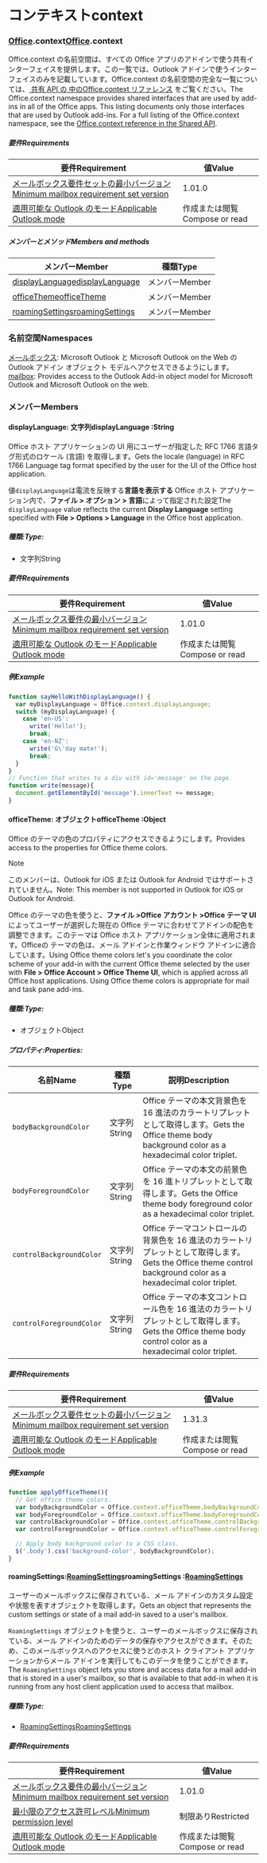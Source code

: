 
# <a name="context"></a><span data-ttu-id="96829-101">コンテキスト</span><span class="sxs-lookup"><span data-stu-id="96829-101">context</span></span>

### <a name="officeofficemdcontext"></a><span data-ttu-id="96829-102">[Office](Office.md).context</span><span class="sxs-lookup"><span data-stu-id="96829-102">[Office](Office.md).context</span></span>

<span data-ttu-id="96829-p101">Office.context の名前空間は、すべての Office アプリのアドインで使う共有インターフェイスを提供します。この一覧では、Outlook アドインで使うインターフェイスのみを記載しています。Office.context の名前空間の完全な一覧については、[ 共有 API の 中のOffice.context リファレンス](/javascript/api/office/office.context) をご覧ください。</span><span class="sxs-lookup"><span data-stu-id="96829-p101">The Office.context namespace provides shared interfaces that are used by add-ins in all of the Office apps. This listing documents only those interfaces that are used by Outlook add-ins. For a full listing of the Office.context namespace, see the [Office.context reference in the Shared API](/javascript/api/office/office.context).</span></span>

##### <a name="requirements"></a><span data-ttu-id="96829-105">要件</span><span class="sxs-lookup"><span data-stu-id="96829-105">Requirements</span></span>

|<span data-ttu-id="96829-106">要件</span><span class="sxs-lookup"><span data-stu-id="96829-106">Requirement</span></span>| <span data-ttu-id="96829-107">値</span><span class="sxs-lookup"><span data-stu-id="96829-107">Value</span></span>|
|---|---|
|[<span data-ttu-id="96829-108">メールボックス要件セットの最小バージョン</span><span class="sxs-lookup"><span data-stu-id="96829-108">Minimum mailbox requirement set version</span></span>](/office/dev/add-ins/reference/requirement-sets/outlook-api-requirement-sets)| <span data-ttu-id="96829-109">1.0</span><span class="sxs-lookup"><span data-stu-id="96829-109">1.0</span></span>|
|[<span data-ttu-id="96829-110">適用可能な Outlook のモード</span><span class="sxs-lookup"><span data-stu-id="96829-110">Applicable Outlook mode</span></span>](https://docs.microsoft.com/outlook/add-ins/#extension-points)| <span data-ttu-id="96829-111">作成または閲覧</span><span class="sxs-lookup"><span data-stu-id="96829-111">Compose or read</span></span>|

##### <a name="members-and-methods"></a><span data-ttu-id="96829-112">メンバーとメソッド</span><span class="sxs-lookup"><span data-stu-id="96829-112">Members and methods</span></span>

| <span data-ttu-id="96829-113">メンバー</span><span class="sxs-lookup"><span data-stu-id="96829-113">Member</span></span> | <span data-ttu-id="96829-114">種類</span><span class="sxs-lookup"><span data-stu-id="96829-114">Type</span></span> |
|--------|------|
| [<span data-ttu-id="96829-115">displayLanguage</span><span class="sxs-lookup"><span data-stu-id="96829-115">displayLanguage</span></span>](#displaylanguage-string) | <span data-ttu-id="96829-116">メンバー</span><span class="sxs-lookup"><span data-stu-id="96829-116">Member</span></span> |
| [<span data-ttu-id="96829-117">officeTheme</span><span class="sxs-lookup"><span data-stu-id="96829-117">officeTheme</span></span>](#officetheme-object) | <span data-ttu-id="96829-118">メンバー</span><span class="sxs-lookup"><span data-stu-id="96829-118">Member</span></span> |
| [<span data-ttu-id="96829-119">roamingSettings</span><span class="sxs-lookup"><span data-stu-id="96829-119">roamingSettings</span></span>](#roamingsettings-roamingsettingsjavascriptapioutlookofficeroamingsettings) | <span data-ttu-id="96829-120">メンバー</span><span class="sxs-lookup"><span data-stu-id="96829-120">Member</span></span> |

### <a name="namespaces"></a><span data-ttu-id="96829-121">名前空間</span><span class="sxs-lookup"><span data-stu-id="96829-121">Namespaces</span></span>

<span data-ttu-id="96829-122">[メ―ルボックス](office.context.mailbox.md): Microsoft Outlook と Microsoft Outlook on the Web の Outlook アドイン オブジェクト モデルへアクセスできるようにします。</span><span class="sxs-lookup"><span data-stu-id="96829-122">[mailbox](office.context.mailbox.md): Provides access to the Outlook Add-in object model for Microsoft Outlook and Microsoft Outlook on the web.</span></span>

### <a name="members"></a><span data-ttu-id="96829-123">メンバー</span><span class="sxs-lookup"><span data-stu-id="96829-123">Members</span></span>

####  <a name="displaylanguage-string"></a><span data-ttu-id="96829-124">displayLanguage: 文字列</span><span class="sxs-lookup"><span data-stu-id="96829-124">displayLanguage :String</span></span>

<span data-ttu-id="96829-125">Office ホスト アプリケーションの UI 用にユーザーが指定した RFC 1766 言語タグ形式のロケール (言語) を取得します。</span><span class="sxs-lookup"><span data-stu-id="96829-125">Gets the locale (language) in RFC 1766 Language tag format specified by the user for the UI of the Office host application.</span></span>

<span data-ttu-id="96829-126">値`displayLanguage`は電流を反映する**言語を表示する** Office ホスト アプリケーション内で、**ファイル > オプション > 言語**によって指定された設定</span><span class="sxs-lookup"><span data-stu-id="96829-126">The `displayLanguage` value reflects the current **Display Language** setting specified with **File > Options > Language** in the Office host application.</span></span>

##### <a name="type"></a><span data-ttu-id="96829-127">種類:</span><span class="sxs-lookup"><span data-stu-id="96829-127">Type:</span></span>

*   <span data-ttu-id="96829-128">文字列</span><span class="sxs-lookup"><span data-stu-id="96829-128">String</span></span>

##### <a name="requirements"></a><span data-ttu-id="96829-129">要件</span><span class="sxs-lookup"><span data-stu-id="96829-129">Requirements</span></span>

|<span data-ttu-id="96829-130">要件</span><span class="sxs-lookup"><span data-stu-id="96829-130">Requirement</span></span>| <span data-ttu-id="96829-131">値</span><span class="sxs-lookup"><span data-stu-id="96829-131">Value</span></span>|
|---|---|
|[<span data-ttu-id="96829-132">メールボックス要件の最小バージョン</span><span class="sxs-lookup"><span data-stu-id="96829-132">Minimum mailbox requirement set version</span></span>](/office/dev/add-ins/reference/requirement-sets/outlook-api-requirement-sets)| <span data-ttu-id="96829-133">1.0</span><span class="sxs-lookup"><span data-stu-id="96829-133">1.0</span></span>|
|[<span data-ttu-id="96829-134">適用可能な Outlook のモード</span><span class="sxs-lookup"><span data-stu-id="96829-134">Applicable Outlook mode</span></span>](https://docs.microsoft.com/outlook/add-ins/#extension-points)| <span data-ttu-id="96829-135">作成または閲覧</span><span class="sxs-lookup"><span data-stu-id="96829-135">Compose or read</span></span>|

##### <a name="example"></a><span data-ttu-id="96829-136">例</span><span class="sxs-lookup"><span data-stu-id="96829-136">Example</span></span>

```js
function sayHelloWithDisplayLanguage() {
  var myDisplayLanguage = Office.context.displayLanguage;
  switch (myDisplayLanguage) {
    case 'en-US':
      write('Hello!');
      break;
    case 'en-NZ':
      write('G\'day mate!');
      break;
  }
}
// Function that writes to a div with id='message' on the page.
function write(message){
  document.getElementById('message').innerText += message;
}
```

####  <a name="officetheme-object"></a><span data-ttu-id="96829-137">officeTheme: オブジェクト</span><span class="sxs-lookup"><span data-stu-id="96829-137">officeTheme :Object</span></span>

<span data-ttu-id="96829-138">Office のテーマの色のプロパティにアクセスできるようにします。</span><span class="sxs-lookup"><span data-stu-id="96829-138">Provides access to the properties for Office theme colors.</span></span>

> [!NOTE]
> <span data-ttu-id="96829-139">このメンバーは、Outlook for iOS または Outlook for Android ではサポートされていません。</span><span class="sxs-lookup"><span data-stu-id="96829-139">Note: This member is not supported in Outlook for iOS or Outlook for Android.</span></span>

<span data-ttu-id="96829-p102">Office のテーマの色を使うと、**ファイル >Office アカウント >Office テーマ UI**によってユーザーが選択した現在の Office テーマに合わせてアドインの配色を調整できます。このテーマは Office ホスト アプリケーション全体に適用されます。Officeの テーマの色は、メール アドインと作業ウィンドウ アドインに適合しています。</span><span class="sxs-lookup"><span data-stu-id="96829-p102">Using Office theme colors let's you coordinate the color scheme of your add-in with the current Office theme selected by the user with **File > Office Account > Office Theme UI**, which is applied across all Office host applications. Using Office theme colors is appropriate for mail and task pane add-ins.</span></span>

##### <a name="type"></a><span data-ttu-id="96829-142">種類:</span><span class="sxs-lookup"><span data-stu-id="96829-142">Type:</span></span>

*   <span data-ttu-id="96829-143">オブジェクト</span><span class="sxs-lookup"><span data-stu-id="96829-143">Object</span></span>

##### <a name="properties"></a><span data-ttu-id="96829-144">プロパティ:</span><span class="sxs-lookup"><span data-stu-id="96829-144">Properties:</span></span>

|<span data-ttu-id="96829-145">名前</span><span class="sxs-lookup"><span data-stu-id="96829-145">Name</span></span>| <span data-ttu-id="96829-146">種類</span><span class="sxs-lookup"><span data-stu-id="96829-146">Type</span></span>| <span data-ttu-id="96829-147">説明</span><span class="sxs-lookup"><span data-stu-id="96829-147">Description</span></span>|
|---|---|---|
|`bodyBackgroundColor`| <span data-ttu-id="96829-148">文字列</span><span class="sxs-lookup"><span data-stu-id="96829-148">String</span></span>|<span data-ttu-id="96829-149">Office テーマの本文背景色を 16 進法のカラートリプレットとして取得します。</span><span class="sxs-lookup"><span data-stu-id="96829-149">Gets the Office theme body background color as a hexadecimal color triplet.</span></span>|
|`bodyForegroundColor`| <span data-ttu-id="96829-150">文字列</span><span class="sxs-lookup"><span data-stu-id="96829-150">String</span></span>|<span data-ttu-id="96829-151">Office テーマの本文の前景色を 16 進トリプレットとして取得します。</span><span class="sxs-lookup"><span data-stu-id="96829-151">Gets the Office theme body foreground color as a hexadecimal color triplet.</span></span>|
|`controlBackgroundColor`| <span data-ttu-id="96829-152">文字列</span><span class="sxs-lookup"><span data-stu-id="96829-152">String</span></span>|<span data-ttu-id="96829-153">Office テーマコントロールの背景色を 16 進法のカラートリプレットとして取得します。</span><span class="sxs-lookup"><span data-stu-id="96829-153">Gets the Office theme control background color as a hexadecimal color triplet.</span></span>|
|`controlForegroundColor`| <span data-ttu-id="96829-154">文字列</span><span class="sxs-lookup"><span data-stu-id="96829-154">String</span></span>|<span data-ttu-id="96829-155">Office テーマの本文コントロール色を 16 進法のカラートリプレットとして取得します。</span><span class="sxs-lookup"><span data-stu-id="96829-155">Gets the Office theme body control color as a hexadecimal color triplet.</span></span>|

##### <a name="requirements"></a><span data-ttu-id="96829-156">要件</span><span class="sxs-lookup"><span data-stu-id="96829-156">Requirements</span></span>

|<span data-ttu-id="96829-157">要件</span><span class="sxs-lookup"><span data-stu-id="96829-157">Requirement</span></span>| <span data-ttu-id="96829-158">値</span><span class="sxs-lookup"><span data-stu-id="96829-158">Value</span></span>|
|---|---|
|[<span data-ttu-id="96829-159">メールボックス要件セットの最小バージョン</span><span class="sxs-lookup"><span data-stu-id="96829-159">Minimum mailbox requirement set version</span></span>](/office/dev/add-ins/reference/requirement-sets/outlook-api-requirement-sets)| <span data-ttu-id="96829-160">1.3</span><span class="sxs-lookup"><span data-stu-id="96829-160">1.3</span></span>|
|[<span data-ttu-id="96829-161">適用可能な Outlook のモード</span><span class="sxs-lookup"><span data-stu-id="96829-161">Applicable Outlook mode</span></span>](https://docs.microsoft.com/outlook/add-ins/#extension-points)| <span data-ttu-id="96829-162">作成または閲覧</span><span class="sxs-lookup"><span data-stu-id="96829-162">Compose or read</span></span>|

##### <a name="example"></a><span data-ttu-id="96829-163">例</span><span class="sxs-lookup"><span data-stu-id="96829-163">Example</span></span>

```js
function applyOfficeTheme(){
  // Get office theme colors.
  var bodyBackgroundColor = Office.context.officeTheme.bodyBackgroundColor;
  var bodyForegroundColor = Office.context.officeTheme.bodyForegroundColor;
  var controlBackgroundColor = Office.context.officeTheme.controlBackgroundColor
  var controlForegroundColor = Office.context.officeTheme.controlForegroundColor;

  // Apply body background color to a CSS class.
  $('.body').css('background-color', bodyBackgroundColor);
}
```

####  <a name="roamingsettings-roamingsettingsjavascriptapioutlookofficeroamingsettings"></a><span data-ttu-id="96829-164">roamingSettings:[RoamingSettings](/javascript/api/outlook/office.RoamingSettings)</span><span class="sxs-lookup"><span data-stu-id="96829-164">roamingSettings :[RoamingSettings](/javascript/api/outlook/office.RoamingSettings)</span></span>

<span data-ttu-id="96829-165">ユーザーのメールボックスに保存されている、メール アドインのカスタム設定や状態を表すオブジェクトを取得します。</span><span class="sxs-lookup"><span data-stu-id="96829-165">Gets an object that represents the custom settings or state of a mail add-in saved to a user's mailbox.</span></span>

<span data-ttu-id="96829-166">`RoamingSettings` オブジェクトを使うと、ユーザーのメールボックスに保存されている、メール アドインのためのデータの保存やアクセスができます。そのため、このメールボックスへのアクセスに使うどのホスト クライアント アプリケーションからメール アドインを実行してもこのデータを使うことができます。</span><span class="sxs-lookup"><span data-stu-id="96829-166">The `RoamingSettings` object lets you store and access data for a mail add-in that is stored in a user's mailbox, so that is available to that add-in when it is running from any host client application used to access that mailbox.</span></span>

##### <a name="type"></a><span data-ttu-id="96829-167">種類:</span><span class="sxs-lookup"><span data-stu-id="96829-167">Type:</span></span>

*   [<span data-ttu-id="96829-168">RoamingSettings</span><span class="sxs-lookup"><span data-stu-id="96829-168">RoamingSettings</span></span>](/javascript/api/outlook/office.RoamingSettings)

##### <a name="requirements"></a><span data-ttu-id="96829-169">要件</span><span class="sxs-lookup"><span data-stu-id="96829-169">Requirements</span></span>

|<span data-ttu-id="96829-170">要件</span><span class="sxs-lookup"><span data-stu-id="96829-170">Requirement</span></span>| <span data-ttu-id="96829-171">値</span><span class="sxs-lookup"><span data-stu-id="96829-171">Value</span></span>|
|---|---|
|[<span data-ttu-id="96829-172">メールボックス要件の最小バージョン</span><span class="sxs-lookup"><span data-stu-id="96829-172">Minimum mailbox requirement set version</span></span>](/office/dev/add-ins/reference/requirement-sets/outlook-api-requirement-sets)| <span data-ttu-id="96829-173">1.0</span><span class="sxs-lookup"><span data-stu-id="96829-173">1.0</span></span>|
|[<span data-ttu-id="96829-174">最小限のアクセス許可レベル</span><span class="sxs-lookup"><span data-stu-id="96829-174">Minimum permission level</span></span>](https://docs.microsoft.com/outlook/add-ins/understanding-outlook-add-in-permissions)| <span data-ttu-id="96829-175">制限あり</span><span class="sxs-lookup"><span data-stu-id="96829-175">Restricted</span></span>|
|[<span data-ttu-id="96829-176">適用可能な Outlook のモード</span><span class="sxs-lookup"><span data-stu-id="96829-176">Applicable Outlook mode</span></span>](https://docs.microsoft.com/outlook/add-ins/#extension-points)| <span data-ttu-id="96829-177">作成または閲覧</span><span class="sxs-lookup"><span data-stu-id="96829-177">Compose or read</span></span>|